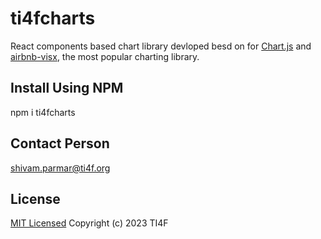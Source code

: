# ti4fcharts

React components based chart library devloped besd on for <a href="https://www.chartjs.org">Chart.js</a> and <a href="https://github.com/airbnb/visx">airbnb-visx</a>, the most popular charting library.

## Install Using NPM
npm i ti4fcharts

## Contact Person
shivam.parmar@ti4f.org

## License
[MIT Licensed](LICENSE)
Copyright (c) 2023 TI4F
